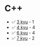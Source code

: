 # C++
* :white_check_mark: [3 kyu](/codewars/solutions/c%2B%2B/3%20kyu) - 1
* :white_check_mark: [4 kyu](/codewars/solutions/c%2B%2B/4%20kyu) - 4
* :white_check_mark: [6 kyu](/codewars/solutions/c%2B%2B/6%20kyu) - 4
* :white_check_mark: [7 kyu](/codewars/solutions/c%2B%2B/7%20kyu) - 2